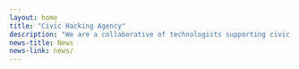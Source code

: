 ```yaml
---
layout: home
title: "Civic Hacking Agency"
description: "We are a collaborative of technologists supporting civic organizations, and one another."
news-title: News
news-link: news/
---
```

